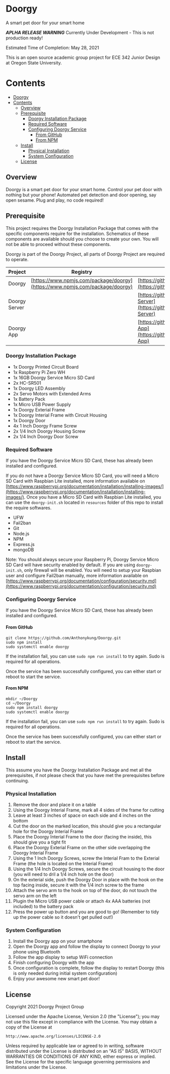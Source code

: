 # Doorgy

A smart pet door for your smart home

***APLHA RELEASE WARNING*** Currently Under Development - This is not production ready!

Estimated Time of Completion: May 28, 2021

This is an open source academic group project for ECE 342 Junior Design at Oregon State University.

# Contents
- [Doorgy](#doorgy)
- [Contents](#contents)
  - [Overview](#overview)
  - [Prerequisite](#prerequisite)
    - [Doorgy Installation Package](#doorgy-installation-package)
    - [Required Software](#required-software)
    - [Configuring Doorgy Service](#configuring-doorgy-service)
      - [From GitHub](#from-github)
      - [From NPM](#from-npm)
  - [Install](#install)
    - [Physical Installation](#physical-installation)
    - [System Configuration](#system-configuration)
  - [License](#license)

## Overview

Doorgy is a smart pet door for your smart home. Control your pet door with nothing but your phone! Automated pet detection and door opening, say open sesame. Plug and play, no code required!

## Prerequisite

This project requires the Doorgy Installation Package that comes with the specific components require for the installation. Schematics of these components are available should you choose to create your own. You will not be able to proceed without these components.

Doorgy is part of the Doorgy Project, all parts of Doorgy Project are required to operate.

| Project       | Registry                                                                     | Repository                                                                                   |
| ------------- | ---------------------------------------------------------------------------- | -------------------------------------------------------------------------------------------- |
| Doorgy        | [https://www.npmjs.com/package/doorgy](https://www.npmjs.com/package/doorgy) | [https://github.com/Anthonykung/Doorgy](https://github.com/Anthonykung/Doorgy)               |
| Doorgy Server |                                                                              | [https://github.com/Anthonykung/Doorgy-Server](https://github.com/Anthonykung/Doorgy-Server) |
| Doorgy App    |                                                                              | [https://github.com/Anthonykung/Doorgy-App](https://github.com/Anthonykung/Doorgy-App)       |

### Doorgy Installation Package

- 1x Doorgy Printed Circuit Board
- 1x Raspberry Pi Zero WH
- 1x 16GB Doorgy Service Micro SD Card
- 2x HC-SR501
- 1x Doorgy LED Assembly
- 2x Servo Motors with Extended Arms
- 1x Battery Pack
- 1x Micro USB Power Supply
- 1x Doorgy Exterial Frame
- 1x Doorgy Interial Frame with Circuit Housing
- 1x Doorgy Door
- 4x 1 Inch Doorgy Frame Screw
- 2x 1/4 Inch Doorgy Housing Screw
- 2x 1/4 Inch Doorgy Door Screw

### Required Software

If you have the Doorgy Service Micro SD Card, these has already been installed and configured.

If you do not have a Doorgy Service Micro SD Card, you will need a Micro SD Card with Raspbian Lite installed, more information available on [https://www.raspberrypi.org/documentation/installation/installing-images/](https://www.raspberrypi.org/documentation/installation/installing-images/). Once you have a Micro SD Card with Raspbian Lite installed, you can use the `doorgy-init.sh` located in `resources` folder of this repo to install the require softwares.

- UFW
- Fail2ban
- Git
- Node.js
- NPM
- Express.js
- mongoDB

Note: You should always secure your Raspberry Pi, Doorgy Service Micro SD Card will have security enabled by default. If you are using `doorgy-init.sh`, only firewall will be enabled. You will need to setup your Raspbian user and configure Fail2ban manually, more information available on [https://www.raspberrypi.org/documentation/configuration/security.md](https://www.raspberrypi.org/documentation/configuration/security.md)

### Configuring Doorgy Service

If you have the Doorgy Service Micro SD Card, these has already been installed and configured.

#### From GitHub

```
git clone https://github.com/Anthonykung/Doorgy.git
sudo npm install
sudo systemctl enable doorgy
```

If the installation fail, you can use `sudo npm run install` to try again. Sudo is required for all operations.

Once the service has been successfully configured, you can either start or reboot to start the service.

#### From NPM

```
mkdir ~/Doorgy
cd ~/Doorgy
sudo npm install doorgy
sudo systemctl enable doorgy
```

If the installation fail, you can use `sudo npm run install` to try again. Sudo is required for all operations.

Once the service has been successfully configured, you can either start or reboot to start the service.

## Install

This assume you have the Doorgy Installation Package and met all the prerequisites, if not please check that you have met the prerequisites before continuing.

### Physical Installation

1. Remove the door and place it on a table
2. Using the Doorgy Interial Frame, mark all 4 sides of the frame for cutting
3. Leave at least 3 inches of space on each side and 4 inches on the bottom
4. Cut the door on the marked location, this should give you a rectangular hole for the Doorgy Interial Frame
5. Place the Doorgy Interial Frame to the door (facing the inside), this should give you a tight fit
6. Place the Doorgy Exterial Frame on the other side overlapping the Doorgy Interial Frame
7. Using the 1 Inch Doorgy Screws, screw the Interial Fram to the Exterial Frame (the hole is located on the Interial Frame)
8. Using the 1/4 Inch Doorgy Screws, secure the circuit housing to the door (you will need to dril a 1/4 inch hole on the door)
9. On the exterial side, push the Doorgy Door in place with the hook on the top facing inside, secure it with the 1/4 inch screw to the frame
10. Attach the servo arm to the hook on top of the door, do not touch the servo arm on the left
11. Plugin the Micro USB power cable or attach 4x AAA batteries (not included) to the battery pack
12. Press the power up button and you are good to go! (Remember to tidy up the power cable so it doesn't get pulled out!)

### System Configuration

1. Install the Doorgy app on your smartphone
2. Open the Doorgy app and follow the display to connect Doorgy to your phone using Bluetooth
3. Follow the app display to setup WiFi connection
4. Finish configuring Doorgy with the app
5. Once configuration is complete, follow the display to restart Doorgy (this is only needed during initial system configuration)
6. Enjoy your awesome new smart pet door!

## License

Copyright 2021 Doorgy Project Group

Licensed under the Apache License, Version 2.0 (the "License"); you may not use this file except in compliance with the License. You may obtain a copy of the License at

    http://www.apache.org/licenses/LICENSE-2.0

Unless required by applicable law or agreed to in writing, software distributed under the License is distributed on an "AS IS" BASIS, WITHOUT WARRANTIES OR CONDITIONS OF ANY KIND, either express or implied. See the License for the specific language governing permissions and limitations under the License.